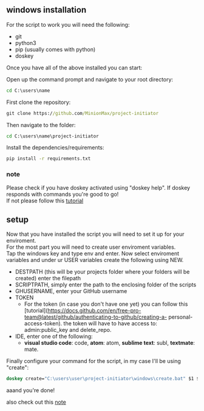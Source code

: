 ## windows installation
For the script to work you will need the following:
- git
- python3
- pip (usually comes with python)
- doskey

Once you have all of the above installed you can start:

Open up the command prompt and navigate to your root directory:
```cmd
cd C:\users\name
```
First clone the repository:
```cmd
git clone https://github.com/MinionMax/project-initiator
```
Then navigate to the folder:
```cmd
cd C:\users\name\project-initiator
```
Install the dependencies/requirements:
```cmd
pip install -r requirements.txt
```
### note
Please check if you have doskey activated using "doskey help".
If doskey responds with commands you're good to go!<br/>
If not please follow this [tutorial](https://superuser.com/a/1009512)

## setup
Now that you have installed the script you will need to set it up for your enviroment.<br/>
For the most part you will need to create user enviroment variables.<br/>
Tap the windows key and type env and enter. Now select enviroment variables and under ur USER variables create the following using NEW.<br/>
- DESTPATH (this will be your projects folder where your folders will be created) enter the filepath
- SCRIPTPATH, simply enter the path to the enclosing folder of the scripts
- GHUSERNAME, enter your GitHub username
- TOKEN
  - For the token (in case you don't have one yet) you can follow this [tutorial](https://docs.github.com/en/free-pro-team@latest/github/authenticating-to-github/creating-a- personal-access-token). the token will have to have access to: admin:public_key and delete_repo.
- IDE, enter one of the following:
  - __visual studio code__: code, __atom__: atom, __sublime text__: subl, __textmate__: mate.<br/>
 
 Finally configure your command for the script, in my case I'll be using "create":
 ```cmd
 doskey create="C:\users\user\project-initiator\windows\create.bat" $1 $2
 ```
 aaand you're done!
 
 also check out this [note](https://github.com/MinionMax/project-initiator#important-note)
